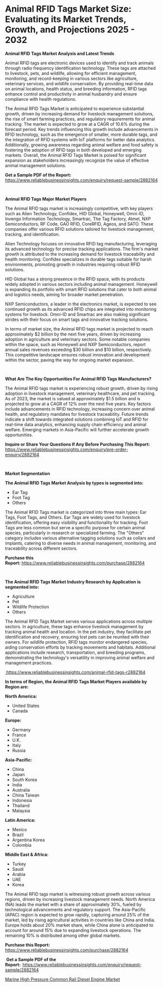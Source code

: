 <p><h1>Animal RFID Tags Market Size: Evaluating its Market Trends, Growth, and Projections 2025 - 2032</h1></p><p><strong>Animal RFID Tags Market Analysis and Latest Trends</strong></p>
<p><p>Animal RFID tags are electronic devices used to identify and track animals through radio frequency identification technology. These tags are attached to livestock, pets, and wildlife, allowing for efficient management, monitoring, and record-keeping in various sectors like agriculture, veterinary services, and wildlife conservation. By providing real-time data on animal locations, health status, and breeding information, RFID tags enhance control and productivity in animal husbandry and ensure compliance with health regulations.</p><p>The Animal RFID Tags Market is anticipated to experience substantial growth, driven by increasing demand for livestock management solutions, the rise of smart farming practices, and regulatory requirements for animal tracking. The market is expected to grow at a CAGR of 10.6% during the forecast period. Key trends influencing this growth include advancements in RFID technology, such as the emergence of smaller, more durable tags, and the integration of RFID systems with IoT platforms for better data analytics. Additionally, growing awareness regarding animal welfare and food safety is fostering the adoption of RFID tags in both developed and emerging markets. Overall, the Animal RFID Tags Market is poised for significant expansion as stakeholders increasingly recognize the value of effective animal management solutions.</p></p>
<p><strong>Get a Sample PDF of the Report:&nbsp;</strong> <a href="https://www.reliablebusinessinsights.com/enquiry/request-sample/2882164?utm_campaign=2253&utm_medium=2&utm_source=Github&utm_content=ia&utm_term=13032025&utm_id=animal-rfid-tags">https://www.reliablebusinessinsights.com/enquiry/request-sample/2882164</a></p>
<p>&nbsp;</p>
<p><strong>Animal RFID Tags Major Market Players</strong></p>
<p><p>The Animal RFID tags market is increasingly competitive, with key players such as Alien Technology, Confidex, HID Global, Honeywell, Omni-ID, Invengo Information Technology, Smartrac, The Tag Factory, Atmel, NXP Semiconductors, RF Code, GAO RFID, CoreRFID, Ageos, and SATO. These companies offer various RFID solutions tailored for livestock management, tracking, and identification.</p><p>Alien Technology focuses on innovative RFID tag manufacturing, leveraging its advanced technology for precise tracking applications. The firm's market growth is attributed to the increasing demand for livestock traceability and health monitoring. Confidex specializes in durable tags suitable for harsh environments, promoting growth in industries requiring robust RFID solutions. </p><p>HID Global has a strong presence in the RFID space, with its products widely adopted in various sectors including animal management. Honeywell is expanding its portfolio with smart RFID solutions that cater to both animal and logistics needs, aiming for broader market penetration. </p><p>NXP Semiconductors, a leader in the electronics market, is expected to see continued growth as its advanced RFID chips are integrated into monitoring systems for livestock. Omni-ID and Smartrac are also making significant strides with their focus on smart tags and innovative tracking solutions.</p><p>In terms of market size, the Animal RFID tags market is projected to reach approximately $2 billion by the next five years, driven by increasing adoption in agriculture and veterinary sectors. Some notable companies within the space, such as Honeywell and NXP Semiconductors, report annual sales revenues exceeding $30 billion and $10 billion, respectively. This competitive landscape ensures robust innovation and development within the sector, paving the way for ongoing market expansion.</p></p>
<p>&nbsp;</p>
<p><strong>What Are The Key Opportunities For Animal RFID Tags Manufacturers?</strong></p>
<p><p>The Animal RFID tags market is experiencing robust growth, driven by rising adoption in livestock management, veterinary healthcare, and pet tracking. As of 2023, the market is valued at approximately $1.5 billion and is projected to grow at a CAGR of 12% over the next five years. Key factors include advancements in RFID technology, increasing concern over animal health, and regulatory mandates for livestock traceability. Future trends indicate a shift towards integrated solutions combining IoT and RFID for real-time data analytics, enhancing supply chain efficiency and animal welfare. Emerging markets in Asia-Pacific will further accelerate growth opportunities.</p></p>
<p><strong>Inquire or Share Your Questions If Any Before Purchasing This Report:</strong> <a href="https://www.reliablebusinessinsights.com/enquiry/pre-order-enquiry/2882164?utm_campaign=2253&utm_medium=2&utm_source=Github&utm_content=ia&utm_term=13032025&utm_id=animal-rfid-tags">https://www.reliablebusinessinsights.com/enquiry/pre-order-enquiry/2882164</a></p>
<p>&nbsp;</p>
<p><strong>Market Segmentation</strong></p>
<p><strong>The Animal RFID Tags Market Analysis by types is segmented into:</strong></p>
<p><ul><li>Ear Tag</li><li>Foot Tag</li><li>Others</li></ul></p>
<p><p>The Animal RFID Tags market is categorized into three main types: Ear Tags, Foot Tags, and Others. Ear Tags are widely used for livestock identification, offering easy visibility and functionality for tracking. Foot Tags are less common but serve a specific purpose for certain animal species, particularly in research or specialized farming. The "Others" category includes various alternative tagging solutions such as collars and implants, catering to diverse needs in animal management, monitoring, and traceability across different sectors.</p></p>
<p><strong>Purchase this Report:&nbsp;</strong><a href="https://www.reliablebusinessinsights.com/purchase/2882164?utm_campaign=2253&utm_medium=2&utm_source=Github&utm_content=ia&utm_term=13032025&utm_id=animal-rfid-tags">https://www.reliablebusinessinsights.com/purchase/2882164</a></p>
<p>&nbsp;</p>
<p><strong>The Animal RFID Tags Market Industry Research by Application is segmented into:</strong></p>
<p><ul><li>Agriculture</li><li>Pet</li><li>Wildlife Protection</li><li>Others</li></ul></p>
<p><p>The Animal RFID Tags Market serves various applications across multiple sectors. In agriculture, these tags enhance livestock management by tracking animal health and location. In the pet industry, they facilitate pet identification and recovery, ensuring lost pets can be reunited with their owners. For wildlife protection, RFID tags monitor endangered species, aiding conservation efforts by tracking movements and habitats. Additional applications include research, transportation, and breeding programs, demonstrating the technology's versatility in improving animal welfare and management practices.</p></p>
<p><a href="https://www.reliablebusinessinsights.com/animal-rfid-tags-r2882164?utm_campaign=2253&utm_medium=2&utm_source=Github&utm_content=ia&utm_term=13032025&utm_id=animal-rfid-tags">&nbsp;https://www.reliablebusinessinsights.com/animal-rfid-tags-r2882164</a></p>
<p><strong>In terms of Region, the Animal RFID Tags Market Players available by Region are:</strong></p>
<p>
    <p> <strong> North America: </strong>
        <ul>
            <li>United States</li>
            <li>Canada</li>
        </ul>
        </p> 
    <p> <strong> Europe: </strong>
        <ul>
            <li>Germany</li>
            <li>France</li>
            <li>U.K.</li>
            <li>Italy</li>
            <li>Russia</li>
        </ul>
        </p> 
    <p> <strong> Asia-Pacific: </strong>
        <ul>
            <li>China</li>
            <li>Japan</li>
            <li>South Korea</li>
            <li>India</li>
            <li>Australia</li>
            <li>China Taiwan</li>
            <li>Indonesia</li>
            <li>Thailand</li>
            <li>Malaysia</li>
        </ul>
        </p> 
    <p> <strong> Latin America: </strong>
        <ul>
            <li>Mexico</li>
            <li>Brazil</li>
            <li>Argentina Korea</li>
            <li>Colombia</li>
        </ul>
        </p> 
    <p> <strong> Middle East & Africa: </strong>
        <ul>
            <li>Turkey</li>
            <li>Saudi</li>
            <li>Arabia</li>
            <li>UAE</li>
            <li>Korea</li>
        </ul>
    </p>
    </p>
<p><p>The Animal RFID tags market is witnessing robust growth across various regions, driven by increasing livestock management needs. North America (NA) leads the market with a share of approximately 30%, fueled by technological advancements and regulatory support. The Asia-Pacific (APAC) region is expected to grow rapidly, capturing around 25% of the market, led by rising agricultural activities in countries like China and India. Europe holds about 20% market share, while China alone is anticipated to account for around 15% due to expanding livestock operations. The remaining 10% is distributed among other global markets.</p></p>
<p><strong>Purchase this Report: </strong><a href="https://www.reliablebusinessinsights.com/purchase/2882164?utm_campaign=2253&utm_medium=2&utm_source=Github&utm_content=ia&utm_term=13032025&utm_id=animal-rfid-tags">https://www.reliablebusinessinsights.com/purchase/2882164</a></p>
<p>&nbsp;<strong>Get a Sample PDF of the Report:&nbsp;&nbsp;</strong><a href="https://www.reliablebusinessinsights.com/enquiry/request-sample/2882164?utm_campaign=2253&utm_medium=2&utm_source=Github&utm_content=ia&utm_term=13032025&utm_id=animal-rfid-tags">https://www.reliablebusinessinsights.com/enquiry/request-sample/2882164</a></p>
<p><strong></strong></p>
<p><p><a href="https://github.com/arionmp/Market-Research-Report-List-5/blob/main/marine-high-pressure-common-rail-diesel-engine-market.md?utm_campaign=2253&utm_medium=2&utm_source=Github&utm_content=ia&utm_term=13032025&utm_id=animal-rfid-tags">Marine High Pressure Common Rail Diesel Engine Market</a></p></p>